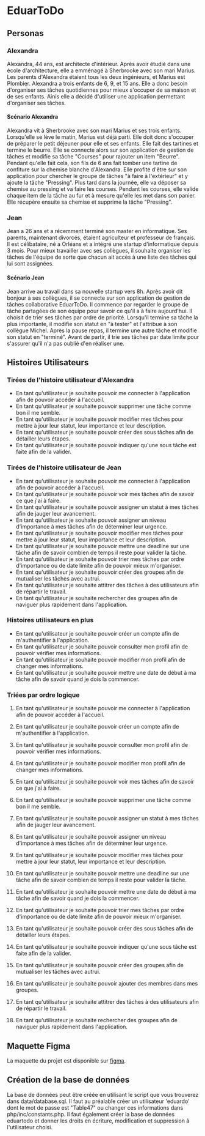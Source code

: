 # EduarToDo

## Personas

### Alexandra

Alexandra, 44 ans, est architecte d'intérieur. Après avoir étudié dans une école d'architecture, elle a emménagé à Sherbrooke avec son mari Marius. Les parents d'Alexandra étaient tous les deux ingénieurs, et Marius est Plombier. Alexandra a trois enfants de 6, 9, et 15 ans. Elle a donc besoin d'organiser ses tâches quotidiennes pour mieux s'occuper de sa maison et de ses enfants. Ainis elle a décidé d'utiliser une application permettant d'organiser ses tâches.

#### Scénario Alexandra

Alexandra vit à Sherbrooke avec son mari Marius et ses trois enfants. Lorsqu'elle se lève le matin, Marius est déjà parti. Elle doit donc s'occuper de préparer le petit déjeuner pour elle et ses enfants.
Elle fait des tartines et termine le beurre. Elle se connecte alors sur son application de gestion de tâches et modifie sa tâche "Courses" pour rajouter un item "Beurre". Pendant qu'elle fait cela, son fils de 6 ans fait tomber une tartine de confiture sur la chemise blanche d'Alexandra. Elle profite d'être sur son application pour chercher le groupe de tâches "à faire à l'extérieur" et y ajoute la tâche "Pressing".
Plus tard dans la journée, elle va déposer sa chemise au pressing et va faire les courses. Pendant les courses, elle valide chaque item de la tâche au fur et à mesure qu'elle les met dans son panier. Elle récupère ensuite sa chemise et supprime la tâche "Pressing".

### Jean

Jean a 26 ans et a récemment terminé son master en informatique. Ses parents, maintenant divorcés, étaient agriculteur et professeur de français. Il est célibataire, né a Orléans et a intégré une startup d'informatique depuis 3 mois. Pour mieux travailler avec ses collègues, il souhaite organiser les tâches de l'équipe de sorte que chacun ait accès à une liste des tâches qui lui sont assignées.

#### Scénario Jean

Jean arrive au travail dans sa nouvelle startup vers 8h. Après avoir dit bonjour à ses collègues, il se connecte sur son application de gestion de tâches collaborative EduarToDo. Il commence par regarder le groupe de tâche partagées de son équipe pour savoir ce qu'il a à faire aujourd'hui. Il choisit de trier ses tâches par ordre de priorité. Lorsqu'il termine sa tâche la plus importante, il modifie son statut en "à tester" et l'attribue à son collègue Michel.
Après la pause repas, il termine une autre tâche et modifie son statut en "terminé". 
Avant de partir, il trie ses tâches par date limite pour s'assurer qu'il n'a pas oublié d'en réaliser une.

## Histoires Utilisateurs

### Tirées de l'histoire utilisateur d'Alexandra

- En tant qu'utilisateur je souhaite pouvoir me connecter à l'application afin de pouvoir accéder à l'accueil.
- En tant qu'utilisateur je souhaite pouvoir supprimer une tâche comme bon il me semble.
- En tant qu'utilisateur je souhaite pouvoir modifier mes tâches pour mettre à jour leur statut, leur importance et leur description.
- En tant qu'utilisateur je souhaite pouvoir créer des sous tâches afin de détailler leurs étapes.
- En tant qu'utilisateur je souhaite pouvoir indiquer qu'une sous tâche est faite afin de la valider.

### Tirées de l'histoire utilisateur de Jean

- En tant qu'utilisateur je souhaite pouvoir me connecter à l'application afin de pouvoir accéder à l'accueil.
- En tant qu'utilisateur je souhaite pouvoir voir mes tâches afin de savoir ce que j'ai à faire.
- En tant qu'utilisateur je souhaite pouvoir assigner un statut à mes tâches afin de jauger leur avancement.
- En tant qu'utilisateur je souhaite pouvoir assigner un niveau d'importance à mes tâches afin de déterminer leur urgence.
- En tant qu'utilisateur je souhaite pouvoir modifier mes tâches pour mettre à jour leur statut, leur importance et leur description.
- En tant qu'utilisateur je souhaite pouvoir mettre une deadline sur une tâche afin de savoir combien de temps il reste pour valider la tâche.
- En tant qu'utilisateur je souhaite pouvoir trier mes tâches par ordre d'importance ou de date limite afin de pouvoir mieux m'organiser.
- En tant qu'utilisateur je souhaite pouvoir créer des groupes afin de mutualiser les tâches avec autrui.
- En tant qu'utilisateur je souhaite attitrer des tâches à des utilisateurs afin de répartir le travail.
- En tant qu'utilisateur je souhaite rechercher des groupes afin de naviguer plus rapidement dans l'application.

### Histoires utilisateurs en plus

- En tant qu'utilisateur je souhaite pouvoir créer un compte afin de m'authentifier à l'application.
- En tant qu'utilisateur je souhaite pouvoir consulter mon profil afin de pouvoir vérifier mes informations.
- En tant qu'utilisateur je souhaite pouvoir modifier mon profil afin de changer mes informations.
- En tant qu'utilisateur je souhaite pouvoir mettre une date de début à ma tâche afin de savoir quand je dois la commencer.
  
### Triées par ordre logique

1. En tant qu'utilisateur je souhaite pouvoir me connecter à l'application afin de pouvoir accéder à l'accueil.

2. En tant qu'utilisateur je souhaite pouvoir créer un compte afin de m'authentifier à l'application.
3. En tant qu'utilisateur je souhaite pouvoir consulter mon profil afin de pouvoir vérifier mes informations.
4. En tant qu'utilisateur je souhaite pouvoir modifier mon profil afin de changer mes informations.

5. En tant qu'utilisateur je souhaite pouvoir voir mes tâches afin de savoir ce que j'ai à faire.
6. En tant qu'utilisateur je souhaite pouvoir supprimer une tâche comme bon il me semble.
7. En tant qu'utilisateur je souhaite pouvoir assigner un statut à mes tâches afin de jauger leur avancement.
8. En tant qu'utilisateur je souhaite pouvoir assigner un niveau d'importance à mes tâches afin de déterminer leur urgence.
9. En tant qu'utilisateur je souhaite pouvoir modifier mes tâches pour mettre à jour leur statut, leur importance et leur description.
10. En tant qu'utilisateur je souhaite pouvoir mettre une deadline sur une tâche afin de savoir combien de temps il reste pour valider la tâche.
11. En tant qu'utilisateur je souhaite pouvoir mettre une date de début à ma tâche afin de savoir quand je dois la commencer.
12. En tant qu'utilisateur je souhaite pouvoir trier mes tâches par ordre d'importance ou de date limite afin de pouvoir mieux m'organiser.

13. En tant qu'utilisateur je souhaite pouvoir créer des sous tâches afin de détailler leurs étapes.
14. En tant qu'utilisateur je souhaite pouvoir indiquer qu'une sous tâche est faite afin de la valider.

15. En tant qu'utilisateur je souhaite pouvoir créer des groupes afin de mutualiser les tâches avec autrui.
16. En tant qu'utilisateur je souhaite pouvoir ajouter des membres dans mes groupes.
17. En tant qu'utilisateur je souhaite attitrer des tâches à des utilisateurs afin de répartir le travail.
18. En tant qu'utilisateur je souhaite rechercher des groupes afin de naviguer plus rapidement dans l'application.

## Maquette Figma

La maquette du projet est disponible sur [figma](https://www.figma.com/proto/wv4VjRr101MnSkKxw0WkZY/EduarToDo?node-id=78-122&node-type=canvas&t=DdYyR66bQjUkPi6x-1&scaling=min-zoom&content-scaling=fixed&page-id=0%3A1&starting-point-node-id=78%3A122&show-proto-sidebar=1).

## Création de la base de données

La base de données peut être créée en utilisant le script que vous trouverez dans data/database.sql.
Il faut au préalable créer un utilisateur 'eduardo' dont le mot de passe est "Table47" ou changer ces informations dans php/inc/constants.php. Il faut également créer la base de données eduartodo et donner les droits en écriture, modification et suppression à l'utilisateur choisi.

